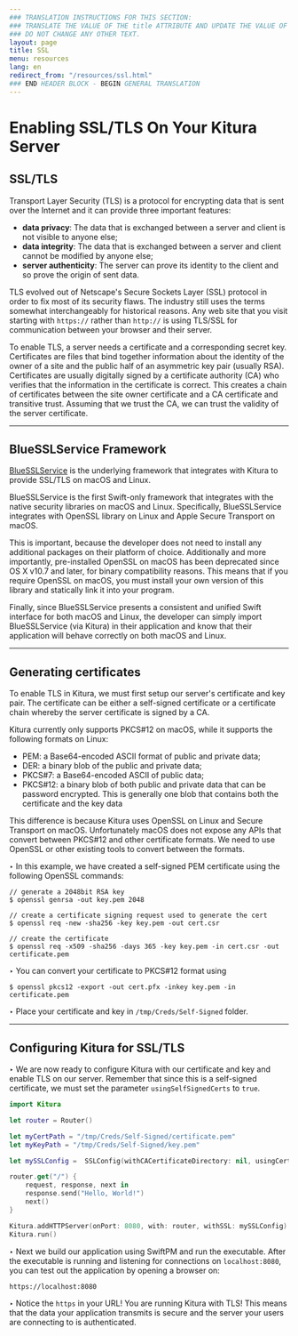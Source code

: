 ```yaml
---
### TRANSLATION INSTRUCTIONS FOR THIS SECTION:
### TRANSLATE THE VALUE OF THE title ATTRIBUTE AND UPDATE THE VALUE OF THE lang ATTRIBUTE.
### DO NOT CHANGE ANY OTHER TEXT.
layout: page
title: SSL
menu: resources
lang: en
redirect_from: "/resources/ssl.html"
### END HEADER BLOCK - BEGIN GENERAL TRANSLATION
---
```


<div class="titleBlock">
	<h1>Enabling SSL/TLS On Your Kitura Server</h1>
</div>

## SSL/TLS
Transport Layer Security (TLS) is a protocol for encrypting data that is sent over the Internet and it can provide three important features:

- **data privacy**: The data that is exchanged between a server and client is not visible to anyone else;
- **data integrity**: The data that is exchanged between a server and client cannot be modified by anyone else;
- **server authenticity**: The server can prove its identity to the client and so prove the origin of sent data.

TLS evolved out of Netscape's Secure Sockets Layer (SSL) protocol in order to fix most of its security flaws. The industry still uses the terms somewhat interchangeably for historical reasons. Any web site that you visit starting with `https://` rather than `http://` is using TLS/SSL for communication between your browser and their server.

To enable TLS, a server needs a certificate and a corresponding secret key. Certificates are files that bind together information about the identity of the owner of a site and the public half of an asymmetric key pair (usually RSA). Certificates are usually digitally signed by a certificate authority (CA) who verifies that the information in the certificate is correct. This creates a chain of certificates between the site owner certificate and a CA certificate and transitive trust. Assuming that we trust the CA, we can trust the validity of the server certificate.

---

## BlueSSLService Framework

[BlueSSLService](https://github.com/IBM-Swift/BlueSSLService) is the underlying framework that integrates with Kitura to provide SSL/TLS on macOS and Linux.

BlueSSLService is the first Swift-only framework that integrates with the native security libraries on macOS and Linux. Specifically, BlueSSLService integrates with OpenSSL library on Linux and Apple Secure Transport on macOS.

This is important, because the developer does not need to install any additional packages on their platform of choice. Additionally and more importantly, pre-installed OpenSSL on macOS has been deprecated since OS X v10.7 and later, for binary compatibility reasons. This means that if you require OpenSSL on macOS, you must install your own version of this library and statically link it into your program.

Finally, since BlueSSLService presents a consistent and unified Swift interface for both macOS and Linux, the developer can simply import BlueSSLService (via Kitura) in their application and know that their application will behave correctly on both macOS and Linux.

---

## Generating certificates

To enable TLS in Kitura, we must first setup our server's certificate and key pair. The certificate can be either a self-signed certificate or a certificate chain whereby the server certificate is signed by a CA. 

Kitura currently only supports PKCS#12 on macOS, while it supports the following formats on Linux:

- PEM: a Base64-encoded ASCII format of public and private data;
- DER: a binary blob of the public and private data;
- PKCS#7: a Base64-encoded ASCII of public data;
- PKCS#12: a binary blob of both public and private data that can be password encrypted. This is generally one blob that contains both the certificate and the key data

This difference is because Kitura uses OpenSSL on Linux and Secure Transport on macOS. Unfortunately macOS does not expose any APIs that convert between PKCS#12 and other certificate formats. We need to use OpenSSL or other existing tools to convert between the formats.


<span class="arrow">&#8227;</span> In this example, we have created a self-signed PEM certificate using the following OpenSSL commands:

```
// generate a 2048bit RSA key
$ openssl genrsa -out key.pem 2048

// create a certificate signing request used to generate the cert
$ openssl req -new -sha256 -key key.pem -out cert.csr

// create the certificate
$ openssl req -x509 -sha256 -days 365 -key key.pem -in cert.csr -out certificate.pem
```

<span class="arrow">&#8227;</span> You can convert your certificate to PKCS#12 format using

```
$ openssl pkcs12 -export -out cert.pfx -inkey key.pem -in certificate.pem
```

<span class="arrow">&#8227;</span> Place your certificate and key in `/tmp/Creds/Self-Signed` folder.

---

## Configuring Kitura for SSL/TLS

<span class="arrow">&#8227;</span> We are now ready to configure Kitura with our certificate and key and enable TLS on our server. Remember that since this is a self-signed certificate, we must set the parameter `usingSelfSignedCerts` to `true`.

```swift
import Kitura

let router = Router()

let myCertPath = "/tmp/Creds/Self-Signed/certificate.pem"
let myKeyPath = "/tmp/Creds/Self-Signed/key.pem"

let mySSLConfig =  SSLConfig(withCACertificateDirectory: nil, usingCertificateFile: myCertPath, withKeyFile: myKeyPath, usingSelfSignedCerts: true)

router.get("/") {
    request, response, next in
    response.send("Hello, World!")
    next()
}

Kitura.addHTTPServer(onPort: 8080, with: router, withSSL: mySSLConfig)
Kitura.run()
```

<span class="arrow">&#8227;</span> Next we build our application using SwiftPM and run the executable. After the executable is running and listening for connections on `localhost:8080`, you can test out the application by opening a browser on:

```
https://localhost:8080
```

<span class="arrow">&#8227;</span> Notice the `https` in your URL!  You are running Kitura with TLS! This means that the data your application transmits is secure and the server your users are connecting to is authenticated.

[info]: ../../../assets/info-blue.png
[tip]: ../../../assets/lightbulb-yellow.png
[warning]: ../../../assets/warning-red.png
